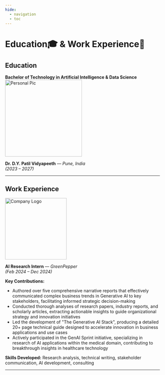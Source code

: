 ```yaml
---
hide:
  - navigation
  - toc
---
```


# **Education🎓 & Work Experience💼**   

## **Education**

**Bachelor of Technology in Artificial Intelligence & Data Science**  
<img
    fetchpriority="high" 
    src="/assets/image-4.webp" 
    alt="Personal Pic" 
    width="250" 
    height="250" 
    loading="lazy">

**Dr. D.Y. Patil Vidyapeeth** — *Pune, India*  
*(2023 – 2027)*  

---

## **Work Experience** 
<img 
    src="/assets/image-3.webp" 
    alt="Company Logo" 
    width="200" 
    height="200" 
    loading="lazy">

**AI Research Intern** — *GreenPepper*  
*(Feb 2024 – Dec 2024)*  

**Key Contributions:**  

- Authored over five comprehensive narrative reports that effectively communicated complex business trends in Generative AI to key stakeholders, facilitating informed strategic decision-making
- Conducted thorough analyses of research papers, industry reports, and scholarly articles, extracting actionable insights to guide organizational strategy and innovation initiatives
- Led the development of "The Generative AI Stack", producing a detailed 20+ page technical guide designed to accelerate innovation in business applications and use cases
- Actively participated in the GenAI Sprint initiative, specializing in research of AI applications within the medical domain, contributing to breakthrough insights in healthcare technology

**Skills Developed:** Research analysis, technical writing, stakeholder communication, AI development, consulting

---
